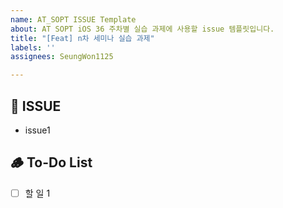 ```yaml
---
name: AT_SOPT ISSUE Template
about: AT SOPT iOS 36 주차별 실습 과제에 사용할 issue 템플릿입니다.
title: "[Feat] n차 세미나 실습 과제"
labels: ''
assignees: SeungWon1125

---
```


## 🌿 ISSUE
<!-- issue를 작성해주세요 -->
- issue1

##  🪵 To-Do List
<!-- 과제 to do를 작성해주세요 -->
- [ ] 할 일 1
